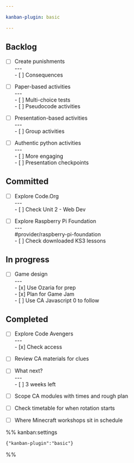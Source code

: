 ```yaml
---

kanban-plugin: basic

---
```


## Backlog

- [ ] Create punishments<br>---<br>- [ ] Consequences
- [ ] Paper-based activities<br>---<br>- [ ] Multi-choice tests<br>- [ ] Pseudocode activities
- [ ] Presentation-based activities<br>---<br>- [ ] Group activities
- [ ] Authentic python activities<br>---<br>- [ ] More engaging<br>- [ ] Presentation checkpoints


## Committed

- [ ] Explore Code.Org<br>---<br>- [ ] Check Unit 2 - Web Dev
- [ ] Explore Raspberry Pi Foundation<br>---<br>#provider/raspberry-pi-foundation <br>- [ ] Check downloaded KS3 lessons


## In progress

- [ ] Game design<br>---<br>- [x] Use Ozaria for prep<br>- [x] Plan for Game Jam<br>- [ ] Use CA Javascript 0 to follow


## Completed

- [ ] Explore Code Avengers<br>---<br>- [x] Check access
- [ ] Review CA materials for clues
- [ ] What next?<br>---<br>- [ ] 3 weeks left
- [ ] Scope CA modules with times and rough plan
- [ ] Check timetable for when rotation starts
- [ ] Where Minecraft workshops sit in schedule




%% kanban:settings
```
{"kanban-plugin":"basic"}
```
%%